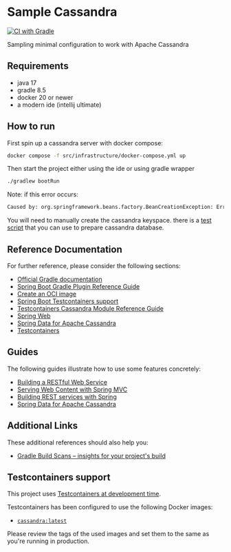 # Sample Cassandra

[![CI with Gradle](https://github.com/sombriks/sample-cassandra/actions/workflows/gradle.yml/badge.svg)](https://github.com/sombriks/sample-cassandra/actions/workflows/gradle.yml)

Sampling minimal configuration to work with Apache Cassandra

## Requirements

- java 17
- gradle 8.5
- docker 20 or newer
- a modern ide (intellij ultimate)

## How to run

First spin up a cassandra server with docker compose:

```bash
docker compose -f src/infrastructure/docker-compose.yml up
```

Then start the project either using the ide or using gradle wrapper

```bash
./gradlew bootRun
```

Note: if this error occurs:

```bash 
Caused by: org.springframework.beans.factory.BeanCreationException: Error creating bean with name 'cassandraSession' defined in class path resource [org/springframework/boot/autoconfigure/cassandra/CassandraAutoConfiguration.class]: Failed to instantiate [com.datastax.oss.driver.api.core.CqlSession]: Factory method 'cassandraSession' threw exception with message: Invalid keyspace spring_cassandra
```

You will need to manually create the cassandra keyspace. there is a [test script](src/test/resources/initial.cql)
that you can use to prepare cassandra database.

## Reference Documentation

For further reference, please consider the following sections:

* [Official Gradle documentation](https://docs.gradle.org)
* [Spring Boot Gradle Plugin Reference Guide](https://docs.spring.io/spring-boot/docs/3.2.0/gradle-plugin/reference/html/)
* [Create an OCI image](https://docs.spring.io/spring-boot/docs/3.2.0/gradle-plugin/reference/html/#build-image)
* [Spring Boot Testcontainers support](https://docs.spring.io/spring-boot/docs/3.2.0/reference/html/features.html#features.testing.testcontainers)
* [Testcontainers Cassandra Module Reference Guide](https://java.testcontainers.org/modules/databases/cassandra/)
* [Spring Web](https://docs.spring.io/spring-boot/docs/3.2.0/reference/htmlsingle/index.html#web)
* [Spring Data for Apache Cassandra](https://docs.spring.io/spring-boot/docs/3.2.0/reference/htmlsingle/index.html#data.nosql.cassandra)
* [Testcontainers](https://java.testcontainers.org/)

## Guides

The following guides illustrate how to use some features concretely:

* [Building a RESTful Web Service](https://spring.io/guides/gs/rest-service/)
* [Serving Web Content with Spring MVC](https://spring.io/guides/gs/serving-web-content/)
* [Building REST services with Spring](https://spring.io/guides/tutorials/rest/)
* [Spring Data for Apache Cassandra](https://spring.io/guides/gs/accessing-data-cassandra/)

## Additional Links

These additional references should also help you:

* [Gradle Build Scans – insights for your project's build](https://scans.gradle.com#gradle)

## Testcontainers support

This project uses [Testcontainers at development time](https://docs.spring.io/spring-boot/docs/3.2.0/reference/html/features.html#features.testing.testcontainers.at-development-time).

Testcontainers has been configured to use the following Docker images:

* [`cassandra:latest`](https://hub.docker.com/_/cassandra)

Please review the tags of the used images and set them to the same as you're running in production.

